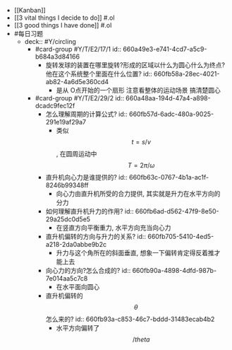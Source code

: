 - [[Kanban]]
- [[3 vital things I decide to do]] #.ol
- [[3 good things I have done]] #.ol
- #每日习题
	- deck:: #Y/circling
		- #card-group #Y/T/E2/17/1 
		  id:: 660a49e3-e741-4cd7-a5c9-b684a3d84166
			- 旋转发球的装置在哪里旋转?形成的区域以什么为圆心什么为终点?他在这个系统整个里面在什么位置?
			  id:: 660fb58a-28ec-4021-ab82-4a6d5e360cd4
				- 是从 O点开始的一个扇形 注意看整体的运动场景 搞清楚圆心
		- #card-group #Y/T/E2/29/2
		  id:: 660a48aa-194d-47a4-a898-dcadc9fec12f
			- 怎么理解周期的计算公式?
			  id:: 660fb57d-6adc-480a-9025-291e19af29a7
				- 类似 $$t=s/v$$,  在圆周运动中 $$T = 2\pi/\omega$$
			- 直升机向心力是谁提供的?
			  id:: 660fb63c-0767-4b1a-ac1f-8246b99348ff
				- 向心力由直升机所受的合力提供, 其实就是升力在水平方向的分力
			- 如何理解直升机升力的作用?
			  id:: 660fb6ad-d562-47f9-8e50-29a25dc0d5e5
				- 在竖直方向平衡重力, 水平方向充当向心力
			- 直升机偏转的方向与升力的关系?
			  id:: 660fb705-5410-4ed5-a218-2da0abbe9b2c
				- 升力与这个角所在的斜面垂直, 想象一下偏转肯定得反着推才能上去
			- 向心力的方向?怎么合成的?
			  id:: 660fb90a-4898-4dfd-987b-7e014aa5c7c8
				- 在水平面向圆心
			- 直升机偏转的 $$\theta$$ 怎么来的?
			  id:: 660fb93a-c853-46c7-bddd-31483ecab4b2
				- 水平方向偏转了 $$/theta$$